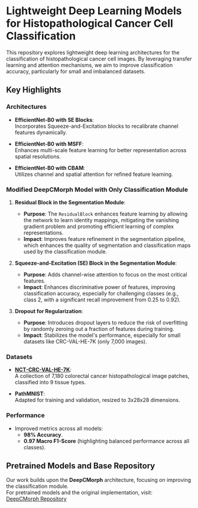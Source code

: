 # Lightweight Deep Learning Models for Histopathological Cancer Cell Classification

This repository explores lightweight deep learning architectures for the classification of histopathological cancer cell images. By leveraging transfer learning and attention mechanisms, we aim to improve classification accuracy, particularly for small and imbalanced datasets.

## Key Highlights

### Architectures
- **EfficientNet-B0 with SE Blocks**:  
  Incorporates Squeeze-and-Excitation blocks to recalibrate channel features dynamically.

- **EfficientNet-B0 with MSFF**:  
  Enhances multi-scale feature learning for better representation across spatial resolutions.

- **EfficientNet-B0 with CBAM**:  
  Utilizes channel and spatial attention for refined feature learning.

### Modified DeepCMorph Model with Only Classification Module
1. **Residual Block in the Segmentation Module**:
   - **Purpose**: The `ResidualBlock` enhances feature learning by allowing the network to learn identity mappings, mitigating the vanishing gradient problem and promoting efficient learning of complex representations.
   - **Impact**: Improves feature refinement in the segmentation pipeline, which enhances the quality of segmentation and classification maps used by the classification module.

2. **Squeeze-and-Excitation (SE) Block in the Segmentation Module**:
   - **Purpose**: Adds channel-wise attention to focus on the most critical features.
   - **Impact**: Enhances discriminative power of features, improving classification accuracy, especially for challenging classes (e.g., class 2, with a significant recall improvement from 0.25 to 0.92).

3. **Dropout for Regularization**:
   - **Purpose**: Introduces dropout layers to reduce the risk of overfitting by randomly zeroing out a fraction of features during training.
   - **Impact**: Stabilizes the model's performance, especially for small datasets like CRC-VAL-HE-7K (only 7,000 images).

### Datasets
- **[NCT-CRC-VAL-HE-7K](https://zenodo.org/records/1214456)**:  
  A collection of 7,180 colorectal cancer histopathological image patches, classified into 9 tissue types.

- **PathMNIST**:  
  Adapted for training and validation, resized to 3x28x28 dimensions.

### Performance
- Improved metrics across all models:
  - **98% Accuracy**.
  - **0.97 Macro F1-Score** (highlighting balanced performance across all classes).

## Pretrained Models and Base Repository
Our work builds upon the **DeepCMorph** architecture, focusing on improving the classification module.  
For pretrained models and the original implementation, visit:  
[DeepCMorph Repository](https://github.com/aiff22/DeepCMorph)
